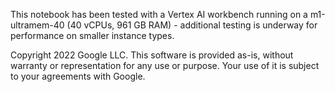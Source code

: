 This notebook has been tested with a Vertex AI workbench running on a m1-ultramem-40 (40 vCPUs, 961 GB RAM) - additional testing is underway for performance on smaller instance types.

Copyright 2022 Google LLC. This software is provided as-is, without warranty or representation for any use or purpose. Your use of it is subject to your agreements with Google.
